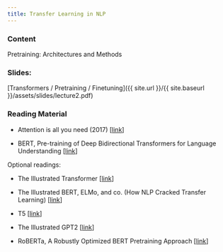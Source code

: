 ```yaml
---
title: Transfer Learning in NLP
---
```


### Content
Pretraining: Architectures and Methods

### Slides: 

[Transformers / Pretraining / Finetuning]({{ site.url }}/{{ site.baseurl }}/assets/slides/lecture2.pdf)

### Reading Material 

- Attention is all you need (2017) [[link](https://arxiv.org/abs/1706.03762)]

- BERT, Pre-training of Deep Bidirectional Transformers for Language Understanding  [[link](https://arxiv.org/abs/1810.04805)]

Optional readings:

- The Illustrated Transformer [[link](https://jalammar.github.io/illustrated-transformer/)]

- The Illustrated BERT, ELMo, and co. (How NLP Cracked Transfer Learning) [[link](https://jalammar.github.io/illustrated-bert/)]

- T5 [[link](https://arxiv.org/abs/1910.10683)]
- The Illustrated GPT2 [[link]()]

- RoBERTa, A Robustly Optimized BERT Pretraining Approach  [[link](https://arxiv.org/abs/1907.11692)]

